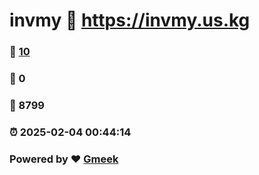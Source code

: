 # invmy :link: https://invmy.us.kg 
### :page_facing_up: [10](https://invmy.us.kg/tag.html) 
### :speech_balloon: 0 
### :hibiscus: 8799 
### :alarm_clock: 2025-02-04 00:44:14 
### Powered by :heart: [Gmeek](https://github.com/Meekdai/Gmeek)
